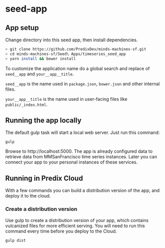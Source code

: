 # seed-app

## App setup

Change directory into this seed app, then install dependencies.
```bash
> git clone https://github.com/PredixDev/minds-machines-sf.git
> cd minds-machines-sf/Seed\ Apps/timeseries_seed_app
> yarn install && bower install
```

To customize the application name do a global search and
replace of `seed__app` and `your__app__title`.

`seed__app` is the name used in `package.json`, `bower.json` and
other internal files.

`your__app__title` is the name used in user-facing files like `public/_index.html`.

## Running the app locally
The default gulp task will start a local web server.  Just run this command:
```
gulp
```
Browse to http://localhost:5000.
The app is already configured data to retrieve data from MMSanFrancisco time series instances.
Later you can connect your app to your personal instances of these services.

## Running in Predix Cloud
With a few commands you can build a distribution version of the app, and deploy it to the cloud.

### Create a distribution version
Use gulp to create a distribution version of your app, which contains vulcanized files for more efficient serving.
You will need to run this command every time before you deploy to the Cloud.
```
gulp dist
```
